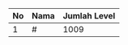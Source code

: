 | No | Nama            | Jumlah Level |
|----|-----------------|--------------|
| 1  | #    |    1009        |
